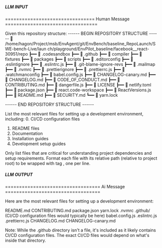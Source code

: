 ##### LLM INPUT #####
================================ Human Message =================================

Given this repository structure:
------ BEGIN REPOSITORY STRUCTURE ------
📂 
/home/hagon/Project/msb/EnvAgent/git/EnvBench/baseline_RepoLaunch/SWE-bench-Live/laun
ch/playground/EnvPilot_baseline/facebook__react-30951/repo
┣━━ 📂 .codesandbox
┣━━ 📂 .github
┣━━ 📂 compiler
┣━━ 📂 fixtures
┣━━ 📂 packages
┣━━ 📂 scripts
┣━━ 📄 .editorconfig
┣━━ 📄 .eslintignore
┣━━ 📄 .eslintrc.js
┣━━ 📄 .git-blame-ignore-revs
┣━━ 📄 .mailmap
┣━━ 📄 .nvmrc
┣━━ 📄 .prettierignore
┣━━ 📄 .prettierrc.js
┣━━ 📄 .watchmanconfig
┣━━ 📄 babel.config.js
┣━━ 📄 CHANGELOG-canary.md
┣━━ 📄 CHANGELOG.md
┣━━ 📄 CODE_OF_CONDUCT.md
┣━━ 📄 CONTRIBUTING.md
┣━━ 📄 dangerfile.js
┣━━ 📄 LICENSE
┣━━ 📄 netlify.toml
┣━━ 📄 package.json
┣━━ 📄 react.code-workspace
┣━━ 📄 ReactVersions.js
┣━━ 📄 README.md
┣━━ 📄 SECURITY.md
┗━━ 📄 yarn.lock

------ END REPOSITORY STRUCTURE ------

List the most relevant files for setting up a development environment, including:
0. CI/CD configuration files
1. README files
2. Documentation
3. Installation guides
4. Development setup guides

Only list files that are critical for understanding project dependencies and setup requirements.
Format each file with its relative path (relative to project root) to be wrapped with tag <file> </file>, one per line.
##### LLM OUTPUT #####
================================== Ai Message ==================================

Here are the most relevant files for setting up a development environment:

<file>README.md</file>
<file>CONTRIBUTING.md</file>
<file>package.json</file>
<file>yarn.lock</file>
<file>.nvmrc</file>
<file>.github/</file> (CI/CD configuration files would typically be here)
<file>babel.config.js</file>
<file>.eslintrc.js</file>
<file>.prettierrc.js</file>
<file>CHANGELOG.md</file>
<file>CHANGELOG-canary.md</file>

Note: While the .github directory isn't a file, it's included as it likely contains CI/CD configuration files. The exact CI/CD files would depend on what's inside that directory.